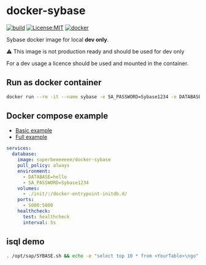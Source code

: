 # docker-sybase

[![build](https://github.com/cboudereau/docker-sybase/workflows/publish/badge.svg)](https://github.com/cboudereau/docker-sybase/actions/workflows/publish.yml?query=event%3Arelease)
[![License:MIT](https://img.shields.io/badge/License-MIT-yellow.svg)](https://opensource.org/licenses/MIT)
[![docker](https://img.shields.io/docker/pulls/superbeeeeeee/docker-sybase)](https://hub.docker.com/r/superbeeeeeee/docker-sybase)


Sybase docker image for local __dev only__.

:warning: This image is not production ready and should be used for dev only

For a dev usage a licence should be used and mounted in the container.

## Run as docker container
```bash
docker run --rm -it --name sybase -e SA_PASSWORD=Sybase1234 -e DATABASE=hello -p 5000:5000 -v $(pwd)/init/:/docker-entrypoint-initdb.d/ superbeeeeeee/docker-sybase
```

## Docker compose example
- [Basic example](./examples/basic/compose.yml)
- [Full example](./.ci/compose.yml)
```yaml
services:
  database:
    image: superbeeeeeee/docker-sybase
    pull_policy: always
    environment:
      - DATABASE=hello
      - SA_PASSWORD=Sybase1234
    volumes:
      - ./init/:/docker-entrypoint-initdb.d/
    ports:
      - 5000:5000
    healthcheck:
      test: healthcheck
      interval: 5s
```

## isql demo
```bash
. /opt/sap/SYBASE.sh && echo -e "select top 10 * from <YourTable>\ngo" | isql -Usa -P${SA_PASSWORD} -D${DATABASE}
```
